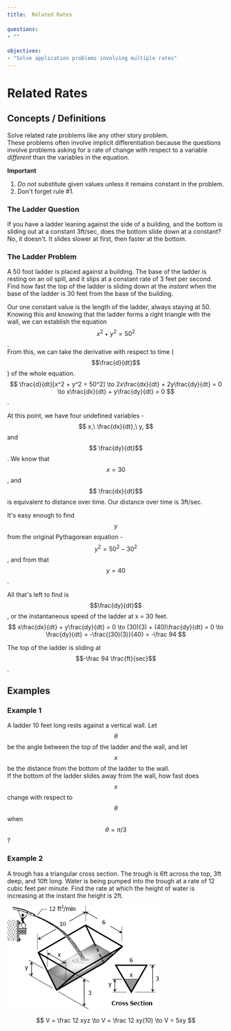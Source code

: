 ```yaml
---
title:  Related Rates

questions:
- ""

objectives:
- "Solve application problems involving multiple rates"
---
```


# Related Rates

## Concepts / Definitions

Solve related rate problems like any other story problem.<br>
These problems often involve implicit differentiation because the questions involve problems asking for a rate of change with respect to a variable _different_ than the variables in the equation.

**Important**
 1. _Do not_ substitute given values unless it remains constant in the problem.
 2. Don't forget rule #1.

### The Ladder Question
If you have a ladder leaning against the side of a building, and the bottom is sliding out at a constant 3ft/sec, does the bottom slide down at a constant?<br>
No, it doesn't. It slides slower at first, then faster at the bottom.

### The Ladder Problem
A 50 foot ladder is placed against a building. The base of the ladder is resting on an oil spill, and it slips at a constant rate of 3 feet per second. Find how fast the top of the ladder is sliding down at the _instant_ when the base of the ladder is 30 feet from the base of the building.

Our one constant value is the length of the ladder, always staying at 50. Knowing this and knowing that the ladder forms a right triangle with the wall, we can establish the equation $$x^2 + y^2 = 50^2$$.<br>
From this, we can take the derivative with respect to time ($$\frac{d}{dt}$$) of the whole equation. 
$$
\frac{d}{dt}[x^2 + y^2 = 50^2] \to 2x\frac{dx}{dt} + 2y\frac{dy}{dt} = 0 \to x\frac{dx}{dt} + y\frac{dy}{dt} = 0
$$.<br>

At this point, we have four undefined variables - 
$$
x,\ \frac{dx}{dt},\ y,
$$ and 
$$
\frac{dy}{dt}$$. We know that $$x = 30$$, and 
$$
\frac{dx}{dt}$$ is equivalent to distance over time. Our distance over time is 3ft/sec.<br>

It's easy enough to find $$y$$ from the original Pythagorean equation - 
$$
y^2 = 50^2 - 30^2
$$, and from that $$y = 40$$.<br>

All that's left to find is $$\frac{dy}{dt}$$, or the instantaneous speed of the ladder at x = 30 feet. 
$$
x\frac{dx}{dt} + y\frac{dy}{dt} = 0 \to (30)(3) + (40)\frac{dy}{dt} = 0 \to \frac{dy}{dt} = -\frac{(30)(3)}{40} = -\frac 94
$$

The top of the ladder is sliding at $$-\frac 94 \frac{ft}{sec}$$.

## Examples

### Example 1
A ladder 10 feet long rests against a vertical wall. Let $$\theta$$ be the angle between the top of the ladder and the wall, and let $$x$$ be the distance from the bottom of the ladder to the wall.<br>
If the bottom of the ladder slides away from the wall, how fast does $$x$$ change with respect to $$\theta$$ when $$\theta = \pi / 3$$?

### Example 2
A trough has a triangular cross section. The trough is 6ft across the top, 3ft deep, and 10ft long. Water is being pumped into the trough at a rate of 12 cubic feet per minute. Find the rate at which the height of water is increasing at the instant the height is 2ft.

![Trough problem](../assets/calculus/4-6-related-rates_1.jpg)

$$
V = \frac 12 xyz \to V = \frac 12 xy(10) \to V = 5xy
$$



